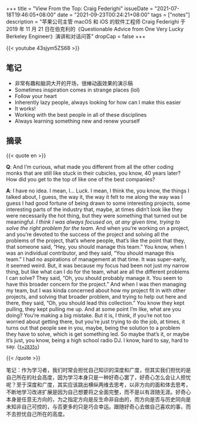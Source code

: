 +++
title = "View From the Top: Craig Federighi"
issueDate = "2021-07-18T19:46:05+08:00"
date = "2021-09-23T00:24:21+08:00"
tags = ["notes"]
description = "苹果公司主管 macOS 和 iOS 的软件工程师 Craig Federighi 于 2019 年 11 月 21 日在伯克利的《Questionable Advice from One Very Lucky Berkeley Engineer》演讲和对话问答"
dropCap = false
+++

{{< youtube 43sjym5ZS68 >}}

## 笔记

- 非常有趣和脑洞大开的开场，很棒动画效果的演示稿
- Sometimes inspiration comes in strange places (lol)
- Follow your heart
- Inherently lazy people, always looking for how can I make this easier
- It works!
- Working with the best people in all of these disciplines
- Always learning something new and renew yourself

## 摘录

{{< quote en >}}

**Q**: And I’m curious, what made you different from all the other coding monks that are still like stuck in their cubicles, you know, 40 years later? How did you get to the top of like one of the best companies?

**A**: I have no idea. I mean, I... Luck. I mean, I think the, you know, the things I talked about, I guess, the way it, the way it felt to me along the way was I guess I had good fortune of being drawn to some interesting projects, some interesting parts of the industry that, maybe, at times didn’t look like they were necessarily the hot thing, but they were something that turned out be meaningful. _I think I was always focused on, at any given time, trying to solve the right problem for the team._ And when you’re working on a project, and you’re devoted to the success of the project and solving all the problems of the project, that’s where people, that’s like the point that they, that someone said, “Hey, you should manage this team.” You know, when I was an individual contributor, and they said, “You should manage this team.” I had no aspirations of management at that time. It was super-early, it seemed weird. But, it was because my focus had been not just my narrow thing, but like what can I do for the team, what are all the different problems I can solve? They said, “Oh, you should probably manage it. You seem to have this broader concern for the project.” And when I was then managing my team, but I was kinda concerned about how my project fit in with other projects, and solving that broader problem, and trying to help out here and there, they said, “Oh, you should lead this collection.” You know they kept pulling, they kept pulling me up. And at some point I’m like, what are you doing? You’re making a big mistake. But it is, I think, if you’re not too worried about getting there, but you’re just trying to do the job, at times, it turns out that people see in you, maybe, being the solution to a problem they have to solve, which is get something led. So maybe that’s it, or maybe it’s just, you know, being a high school radio DJ. I know, hard to say, hard to say. ([`t=2835s`](https://www.youtube.com/watch?v=43sjym5ZS68&t=2835s))

{{< /quote >}}

笔记：作为学习者，我们时常会担忧自己知识的深度和广度，但其实我们担忧的是自己所在的社会高度，因为学习本身只是一种好奇心罢了，好奇心怎么会让人担忧呢？至于深度和广度，其实应该跳出横纵两维去思考，以非方向的面和体去思考，不断地学习改进扩展是因为自己想要将之全面完整，而不是以有涯随无涯。好奇心本身是任意无方向的，为之指定方向是反生命非自由的，而方向是否与历史同向是未知非自己可控的，与否更多的只是巧合幸运。跟随好奇心去做自己喜欢的事，而不去担忧自己所在的高度。
